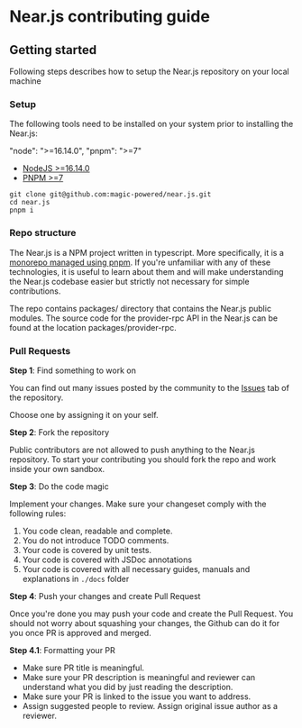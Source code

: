 # Near.js contributing guide

## Getting started

Following steps describes how to setup the Near.js repository on your local machine

### Setup

The following tools need to be installed on your system prior to installing the Near.js:

"node": ">=16.14.0",
"pnpm": ">=7"

- [NodeJS >=16.14.0](https://nodejs.org/download/release/latest-v16.x/)
- [PNPM >=7](https://pnpm.io/installation)

```shell
git clone git@github.com:magic-powered/near.js.git
cd near.js
pnpm i
```

### Repo structure

The Near.js is a NPM project written in typescript. More specifically, it is a [monorepo managed using pnpm](https://pnpm.io/workspaces). If you're unfamiliar with any of these technologies, it is useful to learn about them and will make understanding the Near.js codebase easier but strictly not necessary for simple contributions.

The repo contains packages/ directory that contains the Near.js public modules. 
The source code for the provider-rpc API in the Near.js can be found at the location packages/provider-rpc.

### Pull Requests

**Step 1**: Find something to work on

You can find out many issues posted by the community to the [Issues](https://github.com/magic-powered/near.js/issues) tab of the repository.

Choose one by assigning it on your self.

**Step 2**: Fork the repository

Public contributors are not allowed to push anything to the Near.js repository.
To start your contributing you should fork the repo and work inside your own sandbox.

**Step 3**: Do the code magic

Implement your changes. Make sure your changeset comply with the following rules:

1. You code clean, readable and complete.
2. You do not introduce TODO comments.
3. Your code is covered by unit tests.
4. Your code is covered with JSDoc annotations
5. Your code is covered with all necessary guides, manuals and explanations in `./docs` folder

**Step 4**: Push your changes and create Pull Request

Once you're done you may push your code and create the Pull Request.
You should not worry about squashing your changes, the Github can do it for you once PR is approved and merged.

**Step 4.1**: Formatting your PR

- Make sure PR title is meaningful.
- Make sure your PR description is meaningful and reviewer can understand what you did by just reading the description.
- Make sure your PR is linked to the issue you want to address.
- Assign suggested people to review. Assign original issue author as a reviewer.





